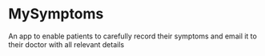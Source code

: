 # MySymptoms
An app to enable patients to carefully record their symptoms and email it to their doctor with all relevant details
